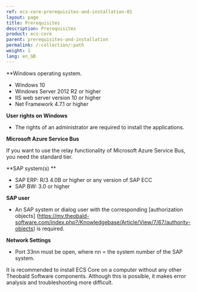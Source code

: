 ```yaml
---
ref: ecs-core-prerequisites-and-installation-01
layout: page
title: Prerequisites
description: Prerequisites
product: ecs-core
parent: prerequisites-and-installation
permalink: /:collection/:path
weight: 1
lang: en_GB
---
```


**Windows operating system. 

- Windows 10
- Windows Server 2012 R2 or higher
- IIS web server version 10 or higher
- Net Framework 4.7.1 or higher

**User rights on Windows** 

- The rights of an administrator are required to install the applications.

**Microsoft Azure Service Bus**

If you want to use the relay functionality of Microsoft Azure Service Bus, you need the standard tier.

**SAP system(s) **

- SAP ERP: R/3 4.0B or higher or any version of SAP ECC
- SAP BW: 3.0 or higher

**SAP user**

- An SAP system or dialog user with the corresponding [authorization objects] (https://my.theobald-software.com/index.php?/Knowledgebase/Article/View/7/67/authority-objects) is required.

**Network Settings**

- Port 33nn must be open, where nn = the system number of the SAP system.

It is recommended to install ECS Core on a computer without any other Theobald Software components. 
Although this is possible, it makes error analysis and troubleshooting more difficult.